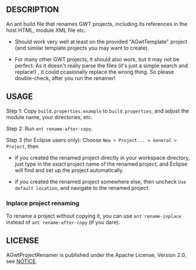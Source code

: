 DESCRIPTION
-----------

An ant build file that renames GWT projects, including its references in the host HTML, module XML file etc.
 
- Should work very well at least on the provided "AGwtTemplate" project (and similar template projects
  you may want to create).

- For many other GWT projects, it should also work, but it may not be perfect: As it doesn't really
  parse the files (it's just a simple search and replace!) , it could ccasionally replace the wrong thing.
  So please double-check, after you run the renamer!
  
  
USAGE
-----

Step 1: Copy `build.properties.example` to `build.properties`, and adjust the module name, your directories, etc.

Step 2: Run `ant rename-after-copy`.

Step 3 (for Eclipse users only): Choose `New > Project... > General > Project`, then

- if you created the renamed project directly in your workspace directory, just type in the *exact*
  project name of the renamed project, and Eclipse will find and set up the project automatically.
          
- if you created the renamed project somewhere else, then 
  uncheck `Use default location`, and navigate to the renamed project.

### Inplace project renaming
        
To rename a project without copying it, you can use `ant rename-inplace` 
instead of `ant rename-after-copy` (if you dare).

LICENSE
-------

AGwtProjectRenamer is published under the Apache License, Version 2.0, see [NOTICE](../NOTICE).